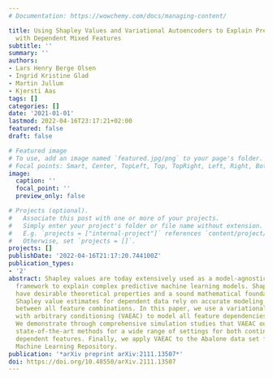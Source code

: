 ```yaml
---
# Documentation: https://wowchemy.com/docs/managing-content/

title: Using Shapley Values and Variational Autoencoders to Explain Predictive Models
  with Dependent Mixed Features
subtitle: ''
summary: ''
authors:
- Lars Henry Berge Olsen
- Ingrid Kristine Glad
- Martin Jullum
- Kjersti Aas
tags: []
categories: []
date: '2021-01-01'
lastmod: 2022-04-16T23:17:21+02:00
featured: false
draft: false

# Featured image
# To use, add an image named `featured.jpg/png` to your page's folder.
# Focal points: Smart, Center, TopLeft, Top, TopRight, Left, Right, BottomLeft, Bottom, BottomRight.
image:
  caption: ''
  focal_point: ''
  preview_only: false

# Projects (optional).
#   Associate this post with one or more of your projects.
#   Simply enter your project's folder or file name without extension.
#   E.g. `projects = ["internal-project"]` references `content/project/deep-learning/index.md`.
#   Otherwise, set `projects = []`.
projects: []
publishDate: '2022-04-16T21:17:20.744100Z'
publication_types:
- '2'
abstract: Shapley values are today extensively used as a model-agnostic explanation
  framework to explain complex predictive machine learning models. Shapley values
  have desirable theoretical properties and a sound mathematical foundation. Precise
  Shapley value estimates for dependent data rely on accurate modeling of the dependencies
  between all feature combinations. In this paper, we use a variational autoencoder
  with arbitrary conditioning (VAEAC) to model all feature dependencies simultaneously.
  We demonstrate through comprehensive simulation studies that VAEAC outperforms the
  state-of-the-art methods for a wide range of settings for both continuous and mixed
  dependent features. Finally, we apply VAEAC to the Abalone data set from the UCI
  Machine Learning Repository.
publication: '*arXiv preprint arXiv:2111.13507*'
doi: https://doi.org/10.48550/arXiv.2111.13507
---
```

